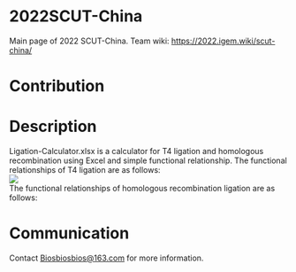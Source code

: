 # 2022SCUT-China
Main page of 2022 SCUT-China. 
Team wiki: https://2022.igem.wiki/scut-china/

# Contribution

# Description
Ligation-Calculator.xlsx is a calculator for T4 ligation and homologous recombination using Excel and simple functional relationship.
The functional relationships of T4 ligation are as follows:  
![](https://latex.codecogs.com/svg.image?V_{vector}&space;&plus;&space;V_{fragment}&space;=&space;7\mu&space;L,&space;5c_{vector}&space;\times&space;V_{vector}&space;=&space;c_{fragment}&space;\times&space;V_{fragment}&space;&space;)  
The functional relationships of homologous recombination ligation are as follows:  


# Communication
Contact Biosbiosbios@163.com for more information. 
